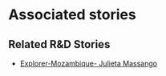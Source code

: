 # Associated stories

<!-- !!DO NOT REMOVE!! start autogenerated hyperlinks -->
## Related R&D Stories
- [Explorer\-Mozambique\- Julieta Massango](/stories/?doc=Explorers_MOZ)
<!-- !!DO NOT REMOVE!! end autogenerated hyperlinks -->